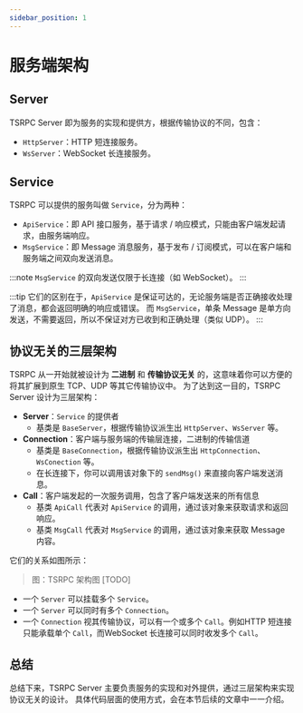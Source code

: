```yaml
---
sidebar_position: 1
---
```


# 服务端架构

## Server

TSRPC Server 即为服务的实现和提供方，根据传输协议的不同，包含：
- `HttpServer`：HTTP 短连接服务。
- `WsServer`：WebSocket 长连接服务。

## Service

TSRPC 可以提供的服务叫做 `Service`，分为两种：
- `ApiService`：即 API 接口服务，基于请求 / 响应模式，只能由客户端发起请求，由服务端响应。
- `MsgService`：即 Message 消息服务，基于发布 / 订阅模式，可以在客户端和服务端之间双向发送消息。

:::note
`MsgService` 的双向发送仅限于长连接（如 WebSocket）。
:::

:::tip
它们的区别在于，`ApiService` 是保证可达的，无论服务端是否正确接收处理了消息，都会返回明确的响应或错误。
而 `MsgService`，单条 Message 是单方向发送，不需要返回，所以不保证对方已收到和正确处理（类似 UDP）。
:::

## 协议无关的三层架构

TSRPC 从一开始就被设计为 **二进制** 和 **传输协议无关** 的，这意味着你可以方便的将其扩展到原生 TCP、UDP 等其它传输协议中。
为了达到这一目的，TSRPC Server 设计为三层架构：

- **Server**：`Service` 的提供者
    - 基类是 `BaseServer`，根据传输协议派生出 `HttpServer`、`WsServer` 等。
- **Connection**：客户端与服务端的传输层连接，二进制的传输信道
    - 基类是 `BaseConnection`，根据传输协议派生出 `HttpConnection`、`WsConection` 等。
    - 在长连接下，你可以调用该对象下的 `sendMsg()` 来直接向客户端发送消息。
- **Call**：客户端发起的一次服务调用，包含了客户端发送来的所有信息
    - 基类 `ApiCall` 代表对 `ApiService` 的调用，通过该对象来获取请求和返回响应。
    - 基类 `MsgCall` 代表对 `MsgService` 的调用，通过该对象来获取 Message 内容。

它们的关系如图所示：

> 图：TSRPC 架构图 [TODO]

- 一个 `Server` 可以挂载多个 `Service`。
- 一个 `Server` 可以同时有多个 `Connection`。
- 一个 `Connection` 视其传输协议，可以有一个或多个 `Call`。例如HTTP 短连接只能承载单个 `Call`，而WebSocket 长连接可以同时收发多个 `Call`。

## 总结

总结下来，TSRPC Server 主要负责服务的实现和对外提供，通过三层架构来实现协议无关的设计。
具体代码层面的使用方式，会在本节后续的文章中一一介绍。